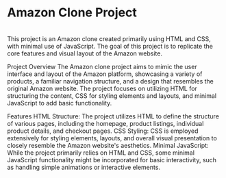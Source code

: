 # Amazon Clone Project
<br>
This project is an Amazon clone created primarily using HTML and CSS, with minimal use of JavaScript. The goal of this project is to replicate the core features and visual layout of the Amazon website.

Project Overview
The Amazon clone project aims to mimic the user interface and layout of the Amazon platform, showcasing a variety of products, a familiar navigation structure, and a design that resembles the original Amazon website. The project focuses on utilizing HTML for structuring the content, CSS for styling elements and layouts, and minimal JavaScript to add basic functionality.

Features
HTML Structure: The project utilizes HTML to define the structure of various pages, including the homepage, product listings, individual product details, and checkout pages.
CSS Styling: CSS is employed extensively for styling elements, layouts, and overall visual presentation to closely resemble the Amazon website's aesthetics.
Minimal JavaScript: While the project primarily relies on HTML and CSS, some minimal JavaScript functionality might be incorporated for basic interactivity, such as handling simple animations or interactive elements.